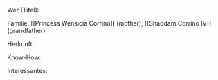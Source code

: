 Wer (Titel):

Familie: [[Princess Wensicia Corrino]] (mother), [[Shaddam Corrino IV]] (grandfather)

Herkunft:

Know-How:

Interessantes: